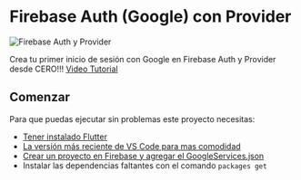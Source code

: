 
# Firebase Auth (Google) con Provider

![Firebase Auth y Provider](https://github.com/manudevcode/flutter_firebase_auth/blob/master/image/Web%201920%20%E2%80%93%201.png?raw=true)

Crea tu primer inicio de sesión con Google en Firebase Auth y Provider desde CERO!!!
[Video Tutorial](https://youtu.be/XidN4qBZLuI)

## Comenzar

Para que puedas ejecutar sin problemas este proyecto necesitas: 

- [Tener instalado Flutter](https://flutter.dev/docs/get-started/install)
- [La versión más reciente de VS Code para mas comodidad](https://code.visualstudio.com/)
- [Crear un proyecto en Firebase y agregar el GoogleServices.json](https://firebase.google.com/)
- Instalar las dependencias faltantes con el comando ```packages get```
